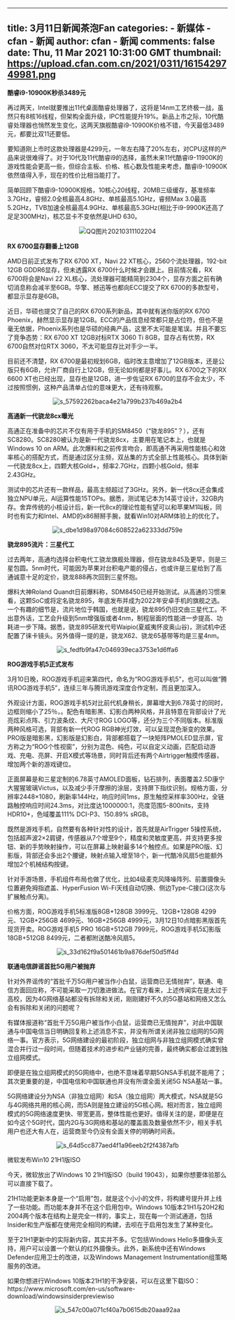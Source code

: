 
---
title: 3月11日新闻茶泡Fan
categories: 
    - 新媒体
    - cfan - 新闻
author: cfan - 新闻
comments: false
date: Thu, 11 Mar 2021 10:31:00 GMT
thumbnail: https://upload.cfan.com.cn/2021/0311/1615429749981.png
---

<div>   
<p><strong>酷睿i9-10900K秒杀3489元</strong></p>
<p>再过两天，Intel就要推出11代桌面酷睿处理器了，这将是14nm工艺终极一战，虽然只有8核16线程，但架构全面升级，IPC性能提升19%。新品上市之际，10代酷睿处理器也悄然发生变化，这两天旗舰酷睿i9-10900K价格不错，今天最低3489元，都要比双11还要低。</p>
<p>要知道刚上市时这款处理器是4299元，一年左右降了20%左右，对CPU这样的产品来说很难得了。对于10代及11代酷睿i9的选择，虽然未来11代酷睿i9-11900K的游戏性能会更高一些，但综合主板、价格、核心数及性能来考虑，酷睿i9-10900K依然值得入手，现在的性价比相当能打了。</p>
<p>简单回顾下酷睿i9-10900K规格，10核心20线程，20MB三级缓存，基准频率3.7GHz，睿频2.0全核最高4.8GHz、单核最高5.1GHz，睿频Max 3.0最高5.2GHz，TVB加速全核最高4.9GHz、单核最高5.3GHz(相比于i9-9900K还高了足足300MHz)，核芯显卡不变依然是UHD 630。</p>
<p style="text-align: center; text-indent: 0;"><img src="https://upload.cfan.com.cn/2021/0311/1615429749981.png" border="0" alt="QQ图片20210311102204" referrerpolicy="no-referrer"></p>
<p><strong>RX 6700显存翻番上12GB</strong></p>
<p>AMD日前正式发布了RX 6700 XT，Navi 22 XT核心，2560个流处理器，192-bit 12GB GDDR6显存，但未透露RX 6700什么时候才会跟上。目前情况看，RX 6700将会是Navi 22 XL核心，流处理器可能精简到2304个，显存方面之前有确切消息称会减半至6GB。华擎、撼迅等也都向ECC提交了RX 6700的多款型号，都显示显存是6GB。</p>
<p>近日，华硕也提交了自己的RX 6700系列新品，其中就有迷你版的RX 6700 Phoenix，赫然显示显存是12GB。ECC的产品信息经常都只是占位符，但也不是毫无依据，Phoenix系列也是华硕的经典产品，这里不太可能是笔误。并且不要忘了竞争态势：RX 6700 XT 12GB对标RTX 3060 Ti 8GB，显存占有优势，RX 6700自然对位RTX 3060，不太可能显存比对手少一半。</p>
<p>目前还不清楚，RX 6700是最初规划6GB，临时改主意增加了12GB版本，还是公版只有6GB，允许厂商自行上12GB，但无论如何都是好事儿。RX 6700之下的RX 6600 XT也已经出现，显存也是12GB，进一步佐证RX 6700的显存不会太少，不过按照惯例，这种产品清单占位的意味更大，还有待观察。</p>
<p style="text-align: center; text-indent: 0;"><img src="https://upload.cfan.com.cn/2021/0311/1615429764337.png" border="0" alt="s_57592262baca4e21a799b237b469a2b4" referrerpolicy="no-referrer"></p>
<p><strong>高通新一代骁龙8cx曝光</strong></p>
<p>高通正在准备中的芯片不仅有用于手机的SM8450（“骁龙895”？），还有SC8280。SC8280被认为是新一代骁龙8cx，主要用在笔记本上，也就是Windows 10 on ARM。此次爆料和之前传言吻合，即高通不再采用性能核心和效率核心的搭配方式，而是通过区分主频，双丛集的方式全部上性能核心。具体到新一代骁龙8cx上，四颗大核Gold+，频率2.7GHz，四颗小核Gold，频率2.43GHz。</p>
<p>测试中的芯片还有一款样品，最高主频超过了3GHz。另外，新一代8cx还会集成独立NPU单元，AI运算性能15TOPs。据悉，测试笔记本为14英寸设计，32GB内存。舍弃传统的小核设计后，新一代8cx的理论性能有望可以和苹果M1叫板，同时也有实力和Intel、AMD的x86掰掰手腕，就看Win10对ARM体验上的优化了。</p>
<p style="text-align: center; text-indent: 0;"><img src="https://upload.cfan.com.cn/2021/0311/1615429772812.jpg" border="0" alt="s_dbe1d98a97084c608522a62333dd759e" referrerpolicy="no-referrer"></p>
<p><strong>骁龙895流片：三星代工</strong></p>
<p>过去两年，高通均选择台积电代工骁龙旗舰处理器，但在骁龙845及更早，则是三星包圆。5nm时代，可能因为苹果对台积电产能的侵占，也或许是三星给到了高通诚意十足的定价，骁龙888再次回到三星怀抱。</p>
<p>爆料大神Roland Quandt日前爆料称，SDM8450已经开始测试。从高通的习惯来看，这颗SoC或将定名骁龙895，年底发布并成为2022年安卓手机的旗舰之选。一个有趣的细节是，流片地位于韩国，也就是说，骁龙895仍旧交由三星代工。不出意外话，工艺会升级到5nm增强版或者4nm，制程层面的性能进一步提高、功耗进一步下降。据悉，骁龙895研发代号Waipio(夏威夷怀皮奥山谷)，测试机中还配置了徕卡镜头。另外值得一提的是，骁龙X62、骁龙65基带等均是三星4nm。</p>
<p style="text-align: center; text-indent: 0;"><img src="https://upload.cfan.com.cn/2021/0311/1615429779767.jpg" border="0" alt="s_fedfb9fa47c046939eca3753e1d6ffa6" referrerpolicy="no-referrer"></p>
<p><strong>ROG游戏手机5正式发布</strong></p>
<p>3月10日晚，ROG游戏手机迎来第四代，命名为“ROG游戏手机5”，也可以叫做“腾讯ROG游戏手机5”，连续三年与腾讯游戏深度合作定制，而且更加深入。</p>
<p>外观设计方面，ROG游戏手机5对比前代机身稍长，屏幕增大到6.78英寸的同时，边框则缩小了25％，。配色有暗影黑、幻影白两种风格，并且特意在背部设计了光亮炫彩点阵、引力波条纹、大尺寸ROG LOGO等，还分为三个不同版本。标准版两种风格可选，背部有新一代ROG RGB神光灯效，可以呈现混色渐变的效果。<span style="text-indent: 2em;">PRO版是暗影黑，幻影版是幻影白，背部都搭载了一块矩阵PMOLED显示屏，官方称之为“ROG个性视窗”，分别为混色、纯色，可以自定义动画，匹配启动游戏、充电、亮屏、开启X模式等场景，同时背后还有两个Airtrigger触摸传感器，增加两个新的游戏键位。</span></p>
<p>正面屏幕是和三星定制的6.78英寸AMOLED面板，钻石排列，表面覆盖2.5D康宁大猩猩玻璃Victus，以及减少手汗摩擦的涂层，支持屏下指纹识别。规格方面，分辨率2448×1080，刷新率144Hz，响应时间1ms，原生触控采样率300Hz，全链路触控响应时间24.3ms，对比度达1000000:1，亮度范围5-800nits，支持HDR10+，色域覆盖111% DCI-P3、150.89% sRGB。</p>
<p>既然是游戏手机，自然要有各种针对性的设计，首先就是AirTrigger 5操控系统，包括超声波2×2肩键，传感器从7个增至9个，精度和灵敏度更高，并支持更多按钮、新的手势映射操作，可以在屏幕上映射最多14个触控点。如果是PRO版、幻影版，背部还会多出2个腰键，映射点输入增至18个，新一代酷冷风扇5也能额外增加2个机械结构按键。</p>
<p>针对手游场景，手机组件布局也做了优化，比如4级麦克风降噪阵列、前置摄像头位置避免拇指遮盖、HyperFusion Wi-Fi天线自动切换、侧边Type-C接口(这次与扩展触点分离)。</p>
<p>价格方面，ROG游戏手机5标准版8GB+128GB 3999元、12GB+128GB 4299元、12GB+256GB 4699元、16GB+256GB 4999元，3月12日10点暗影黑版首先现货开卖。<span style="text-indent: 2em;">ROG游戏手机5 PRO 16GB+512GB 7999元，ROG游戏手机5幻影版18GB+512GB 8499元，二者都附送酷冷风扇5。</span></p>
<p style="text-align: center; text-indent: 0;"><img src="https://upload.cfan.com.cn/2021/0311/1615429792120.png" border="0" alt="s_33d162f9a501461b9a876def50d5ff4d" referrerpolicy="no-referrer"></p>
<p><strong>联通电信辟谣首批5G用户被抛弃</strong></p>
<p>针对外界谣传的“首批千万5G用户被当作小白鼠，运营商已无情抛弃”，联通、电信方面回应称，不可能采取一刀切激进做法。在官方看来，上述传闻实在是太过于高校，因为4G网络基站都没有拆除和关闭，刚刚建好不久的5G基站和网络又怎么会有拆除和关闭的问题呢？</p>
<p>有媒体报道称“首批千万5G用户被当作小白鼠，运营商已无情抛弃”，对此中国联通与中国电信当日明确回复称上述消息不实，并没有所谓关闭非独立组网的5G网络一事。官方表示，5G网络建设的最初阶段，独立组网与非独立组网模式确实曾混合并行过一段时间，但随着技术的进步和产业链的完善，最终确实都会过渡到独立组网模式。</p>
<p>即便是在独立组网模式的5G网络中，也绝不意味着早期5GNSA手机就不能用了；其次更重要的是，中国电信和中国联通也并没有所谓全面关闭5G NSA基站一事。</p>
<p>5G网络建设分为NSA（非独立组网）和SA（独立组网）两大模式，NSA就是5G与4G网络共用的核心网，而SA则是独立建设的5G核心网。相对而言，独立组网模式的5G网络速度更快、带宽更高，整体性能也更好。值得关注的是，即便是在如今这个5G时代，国内2G与3G网络和基站的覆盖面及数量依然不少，相关手机用户也还大有人在，运营商至今仍没有全面关停的明确时间表。</p>
<p style="text-align: center; text-indent: 0;"><img src="https://upload.cfan.com.cn/2021/0311/1615429802257.jpg" border="0" alt="s_64d5cc877aed4f1a96eeb2f2f4387afb" referrerpolicy="no-referrer"></p>
<p>微软发布Win10 21H1版ISO</p>
<p>今天，微软放出了Windows 10 21H1版ISO（build 19043），如果你想要体验那么可以直接下载了。</p>
<p>21H1功能更新本身是一个“启用”包，就是这个小小的文件，将构建号提升并上线了一些功能。而功能本身并不在这个启用包中。Windows 10版本21H1与20H2和2004两个版本在结构上是完全一样的，事实上，现在每一个测试通道，包括Insider和生产版都在使用完全相同的构建，去呗在于启用包发生了某种变化。</p>
<p>至于21H1更新中的实际新内容，其实并不多。它包括Windows Hello多摄像头支持，用户可以设置一个默认的红外摄像头。此外，新系统中还有Windows Defender应用卫士的改进，以及Windows Management Instrumentation组策略服务的改进。</p>
<p>如果你想进行Windows 10版本21H1的干净安装，可以在这里下载ISO：https://www.microsoft.com/en-us/software-download/windowsinsiderpreviewiso</p>
<p style="text-align: center; text-indent: 0;"><img src="https://upload.cfan.com.cn/2021/0311/1615429812628.jpg" border="0" alt="s_547c00a071cf40a7b0615db20aaa92aa" referrerpolicy="no-referrer"></p>　  
</div>
            